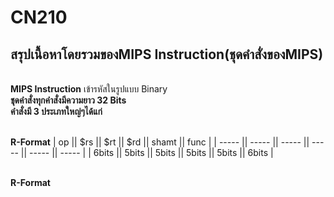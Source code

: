 # CN210
## สรุปเนื้อหาโดยรวมของMIPS Instruction(ชุดคำสั่งของMIPS)
<br>**MIPS  Instruction** เข้ารหัสในรูปแบบ Binary
<br>**ชุดคำสั่งทุกคำสั่งมีความยาว 32 Bits**
<br>**คำสั่งมี 3 ประเภทใหญ่ๆได้แก่**

<br>**R-Format**
| op || $rs || $rt || $rd || shamt || func |
| ----- || ----- || ----- || ----- || ----- || ----- |
| 6bits || 5bits || 5bits || 5bits || 5bits || 6bits |



<br>**R-Format**
